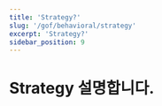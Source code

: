 ```yaml
---
title: 'Strategy?'
slug: '/gof/behavioral/strategy'
excerpt: 'Strategy?'
sidebar_position: 9
---
```


# Strategy 설명합니다.